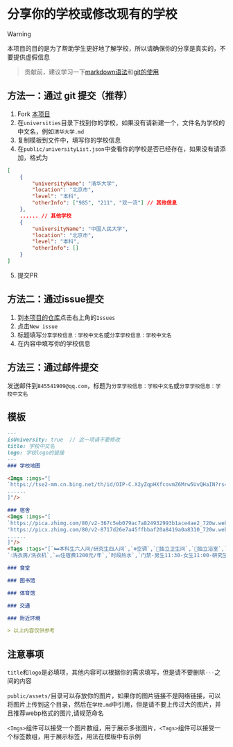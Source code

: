 # 分享你的学校或修改现有的学校

> [!WARNING]
> 本项目的目的是为了帮助学生更好地了解学校，所以请确保你的分享是真实的，不要提供虚假信息

> 贡献前，建议学习一下[markdown语法](https://www.runoob.com/markdown/md-tutorial.html)和[git的使用](https://www.liaoxuefeng.com/wiki/896043488029600)

## 方法一：通过 git 提交（推荐）

1. Fork [本项目](https://github.com/Riceneeder/university-wiki)
2. 在`universities`目录下找到你的学校，如果没有请新建一个，文件名为学校的中文名，例如`清华大学.md`
3. 复制模板到文件中，填写你的学校信息
4. 在`public/universityList.json`中查看你的学校是否已经存在，如果没有请添加，格式为

````json
[
    {
        "universityName": "清华大学",
        "location": "北京市",
        "level": "本科",
        "otherInfo": ["985", "211", "双一流"] // 其他信息
    },
    ...... // 其他学校
    {
        "universityName": "中国人民大学",
        "location": "北京市",
        "level": "本科",
        "otherInfo": []
    }
]
````

5. 提交PR

## 方法二：通过issue提交

1. 到[本项目的仓库](https://github.com/Riceneeder/university-wiki)点击右上角的`Issues`
2. 点击`New issue`
3. 标题填写`分享学校信息：学校中文名`或`分享学校信息：学校中文名`
4. 在内容中填写你的学校信息

## 方法三：通过邮件提交

发送邮件到`845541909@qq.com`，标题为`分享学校信息：学校中文名`或`分享学校信息：学校中文名`

## 模板

```markdown
---
isUniversity: true  // 这一项请不要修改
title: 学校中文名
logo: 学校logo的链接
---
### 学校地图

<Imgs :imgs="[
`https://tse2-mm.cn.bing.net/th/id/OIP-C.X2yZqpHXfcovmZ6Mrw5UvQHaIN?rs=1&pid=ImgDetMain`,
......
]"/>

### 宿舍
<Imgs :imgs="[
`https://pica.zhimg.com/80/v2-367c5eb079ac7a824932993b1ace4ae2_720w.webp?source=1def8aca`,
'https://picx.zhimg.com/80/v2-8717d26e7a45ffbbaf20a8419a0a8310_720w.webp?source=1def8aca',
......
]"/>
<Tags :tags="[`🛏️本科生六人间/研究生四人间`,`❄️空调`,`🧻独立卫生间`,`🚿独立浴室`,`☕24H开水房`,
`💧洗衣房/洗衣机`,`💴住宿费1200元/年`,`时段热水`,`门禁-男生11:30-女生11:00-研究生无`]"/>

### 食堂

### 图书馆

### 体育馆

### 交通

### 附近环境

> 以上内容仅供参考
```

## 注意事项

`title`和`logo`是必填项，其他内容可以根据你的需求填写，但是请不要删除`---`之间的内容

`public/assets/`目录可以存放你的图片，如果你的图片链接不是网络链接，可以将图片上传到这个目录，然后在`学校.md`中引用，但是请不要上传过大的图片，并且推荐webp格式的图片,请规范命名

`<Imgs>`组件可以接受一个图片数组，用于展示多张图片，`<Tags>`组件可以接受一个标签数组，用于展示标签，用法在模板中有示例
